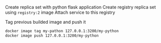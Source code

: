 Create replica set with python flask application
Create registry replica set using `registry:2` image
Attach service to this registry

Tag previous builded image and push it

```sh
docker image tag my-pathon 127.0.0.1:3200/my-python
docker image push 127.0.0.1:3200/my-python
```